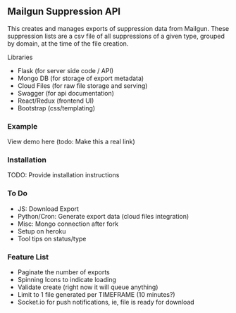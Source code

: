 ## Mailgun Suppression API
This creates and manages exports of suppression data from Mailgun.
These suppression lists are a csv file of all suppressions of a given
type, grouped by domain, at the time of the file creation.

Libraries
 - Flask (for server side code / API)
 - Mongo DB (for storage of export metadata)
 - Cloud Files (for raw file storage and serving)
 - Swagger (for api documentation)
 - React/Redux (frontend UI)
 - Bootstrap (css/templating)

### Example
View demo here (todo: Make this a real link)

### Installation
TODO: Provide installation instructions

### To Do
- JS: Download Export
- Python/Cron: Generate export data (cloud files integration)
- Misc: Mongo connection after fork
- Setup on heroku
- Tool tips on status/type

### Feature List
- Paginate the number of exports
- Spinning Icons to indicate loading
- Validate create (right now it will queue anything)
- Limit to 1 file generated per TIMEFRAME (10 minutes?)
- Socket.io for push notifications, ie, file is ready for download
